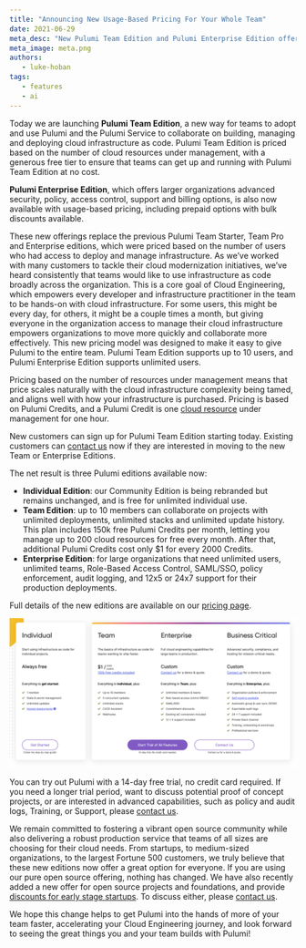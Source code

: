 ```yaml
---
title: "Announcing New Usage-Based Pricing For Your Whole Team"
date: 2021-06-29
meta_desc: "New Pulumi Team Edition and Pulumi Enterprise Edition offer usage-based pricing for your whole team"
meta_image: meta.png
authors:
   - luke-hoban
tags:
   - features
   - ai
---
```


Today we are launching **Pulumi Team Edition**, a new way for teams to adopt and use Pulumi and the Pulumi Service to collaborate on building, managing and deploying cloud infrastructure as code. Pulumi Team Edition is priced based on the number of cloud resources under management, with a generous free tier to ensure that teams can get up and running with Pulumi Team Edition at no cost.

**Pulumi Enterprise Edition**, which offers larger organizations advanced security, policy, access control, support and billing options, is also now available with usage-based pricing, including prepaid options with bulk discounts available.

<!--more-->

These new offerings replace the previous Pulumi Team Starter, Team Pro and Enterprise editions, which were priced based on the number of users who had access to deploy and manage infrastructure.  As we’ve worked with many customers to tackle their cloud modernization initiatives, we’ve heard consistently that teams would like to use infrastructure as code broadly across the organization.  This is a core goal of Cloud Engineering, which empowers every developer and infrastructure practitioner in the team to be hands-on with cloud infrastructure.  For some users, this might be every day, for others, it might be a couple times a month, but giving everyone in the organization access to manage their cloud infrastructure empowers organizations to move more quickly and collaborate more effectively.  This new pricing model was designed to make it easy to give Pulumi to the entire team.  Pulumi Team Edition supports up to 10 users, and Pulumi Enterprise Edition supports unlimited users.

Pricing based on the number of resources under management means that price scales naturally with the cloud infrastructure complexity being tamed, and aligns well with how your infrastructure is purchased.  Pricing is based on Pulumi Credits, and a Pulumi Credit is one [cloud resource](/docs/concepts/resources/) under management for one hour.

New customers can sign up for Pulumi Team Edition starting today.  Existing customers can [contact us](/contact/) now if they are interested in moving to the new Team or Enterprise Editions.

The net result is three Pulumi editions available now:

* **Individual Edition**: our Community Edition is being rebranded but remains unchanged, and is free for unlimited individual use.
* **Team Edition**: up to 10 members can collaborate on projects with unlimited deployments, unlimited stacks and unlimited update history. This plan includes 150k free Pulumi Credits per month, letting you manage up to 200 cloud resources for free every month. After that, additional Pulumi Credits cost only $1 for every 2000 Credits.
* **Enterprise Edition**: for large organizations that need unlimited users, unlimited teams, Role-Based Access Control, SAML/SSO, policy enforcement, audit logging, and 12x5 or 24x7 support for their production deployments.

Full details of the new editions are available on our [pricing page](/pricing/).

![Pricing Page](pricing-page.png)

You can try out Pulumi with a 14-day free trial, no credit card required. If you need a longer trial period, want to discuss potential proof of concept projects, or are interested in advanced capabilities, such as policy and audit logs, Training, or Support, please [contact us](/contact/).

We remain committed to fostering a vibrant open source community while also delivering a robust production service that teams of all sizes are choosing for their cloud needs. From startups, to medium-sized organizations, to the largest Fortune 500 customers, we truly believe that these new editions now offer a great option for everyone. If you are using our pure open source offering, nothing has changed. We have also recently added a new offer for open source projects and foundations, and provide [discounts for early stage startups](/pricing/open-source-free-tier/). To discuss either, please [contact us](/contact/).

We hope this change helps to get Pulumi into the hands of more of your team faster, accelerating your Cloud Engineering journey, and look forward to seeing the great things you and your team builds with Pulumi!
